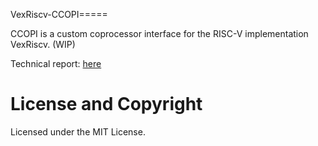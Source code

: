 VexRiscv-CCOPI===== 

CCOPI is a custom coprocessor interface for the RISC-V implementation VexRiscv. (WIP)

Technical report:
[here](https://github.com/jens-na/VexRiscv-CCOPI/blob/master/paper/ccopi_paper.pdf)

License and Copyright
======
Licensed under the MIT License.


